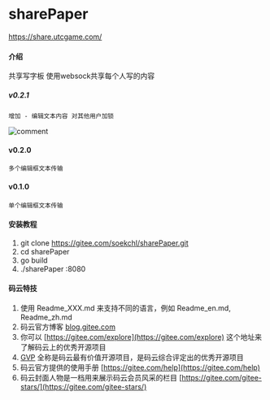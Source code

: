 # sharePaper

https://share.utcgame.com/

#### 介绍
共享写字板 使用websock共享每个人写的内容

##### v0.2.1
	增加 - 编辑文本内容 对其他用户加锁
![comment](https://gitee.com/soekchl/gifImgs/blob/master/sharePaper/v0.2.1.gif)

#### v0.2.0
	多个编辑框文本传输

#### v0.1.0
	单个编辑框文本传输


#### 安装教程

1. git clone https://gitee.com/soekchl/sharePaper.git
2. cd sharePaper
3. go build
4. ./sharePaper :8080

#### 码云特技

1. 使用 Readme\_XXX.md 来支持不同的语言，例如 Readme\_en.md, Readme\_zh.md
2. 码云官方博客 [blog.gitee.com](https://blog.gitee.com)
3. 你可以 [https://gitee.com/explore](https://gitee.com/explore) 这个地址来了解码云上的优秀开源项目
4. [GVP](https://gitee.com/gvp) 全称是码云最有价值开源项目，是码云综合评定出的优秀开源项目
5. 码云官方提供的使用手册 [https://gitee.com/help](https://gitee.com/help)
6. 码云封面人物是一档用来展示码云会员风采的栏目 [https://gitee.com/gitee-stars/](https://gitee.com/gitee-stars/)